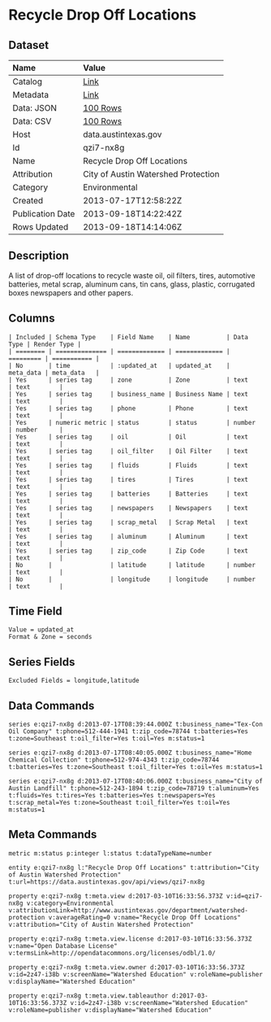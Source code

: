 # Recycle Drop Off Locations

## Dataset

| Name | Value |
| :--- | :---- |
| Catalog | [Link](https://catalog.data.gov/dataset/recycle-drop-off-locations) |
| Metadata | [Link](https://data.austintexas.gov/api/views/qzi7-nx8g) |
| Data: JSON | [100 Rows](https://data.austintexas.gov/api/views/qzi7-nx8g/rows.json?max_rows=100) |
| Data: CSV | [100 Rows](https://data.austintexas.gov/api/views/qzi7-nx8g/rows.csv?max_rows=100) |
| Host | data.austintexas.gov |
| Id | qzi7-nx8g |
| Name | Recycle Drop Off Locations |
| Attribution | City of Austin Watershed Protection |
| Category | Environmental |
| Created | 2013-07-17T12:58:22Z |
| Publication Date | 2013-09-18T14:22:42Z |
| Rows Updated | 2013-09-18T14:14:06Z |

## Description

A list of drop-off locations to recycle waste oil, oil filters, tires, automotive batteries, metal scrap, aluminum cans, tin cans, glass, plastic, corrugated boxes newspapers and other papers.

## Columns

```ls
| Included | Schema Type    | Field Name    | Name          | Data Type | Render Type |
| ======== | ============== | ============= | ============= | ========= | =========== |
| No       | time           | :updated_at   | updated_at    | meta_data | meta_data   |
| Yes      | series tag     | zone          | Zone          | text      | text        |
| Yes      | series tag     | business_name | Business Name | text      | text        |
| Yes      | series tag     | phone         | Phone         | text      | text        |
| Yes      | numeric metric | status        | status        | number    | number      |
| Yes      | series tag     | oil           | Oil           | text      | text        |
| Yes      | series tag     | oil_filter    | Oil Filter    | text      | text        |
| Yes      | series tag     | fluids        | Fluids        | text      | text        |
| Yes      | series tag     | tires         | Tires         | text      | text        |
| Yes      | series tag     | batteries     | Batteries     | text      | text        |
| Yes      | series tag     | newspapers    | Newspapers    | text      | text        |
| Yes      | series tag     | scrap_metal   | Scrap Metal   | text      | text        |
| Yes      | series tag     | aluminum      | Aluminum      | text      | text        |
| Yes      | series tag     | zip_code      | Zip Code      | text      | text        |
| No       |                | latitude      | latitude      | number    | text        |
| No       |                | longitude     | longitude     | number    | text        |
```

## Time Field

```ls
Value = updated_at
Format & Zone = seconds
```

## Series Fields

```ls
Excluded Fields = longitude,latitude
```

## Data Commands

```ls
series e:qzi7-nx8g d:2013-07-17T08:39:44.000Z t:business_name="Tex-Con Oil Company" t:phone=512-444-1941 t:zip_code=78744 t:batteries=Yes t:zone=Southeast t:oil_filter=Yes t:oil=Yes m:status=1

series e:qzi7-nx8g d:2013-07-17T08:40:05.000Z t:business_name="Home Chemical Collection" t:phone=512-974-4343 t:zip_code=78744 t:batteries=Yes t:zone=Southeast t:oil_filter=Yes t:oil=Yes m:status=1

series e:qzi7-nx8g d:2013-07-17T08:40:06.000Z t:business_name="City of Austin Landfill" t:phone=512-243-1894 t:zip_code=78719 t:aluminum=Yes t:fluids=Yes t:tires=Yes t:batteries=Yes t:newspapers=Yes t:scrap_metal=Yes t:zone=Southeast t:oil_filter=Yes t:oil=Yes m:status=1
```

## Meta Commands

```ls
metric m:status p:integer l:status t:dataTypeName=number

entity e:qzi7-nx8g l:"Recycle Drop Off Locations" t:attribution="City of Austin Watershed Protection" t:url=https://data.austintexas.gov/api/views/qzi7-nx8g

property e:qzi7-nx8g t:meta.view d:2017-03-10T16:33:56.373Z v:id=qzi7-nx8g v:category=Environmental v:attributionLink=http://www.austintexas.gov/department/watershed-protection v:averageRating=0 v:name="Recycle Drop Off Locations" v:attribution="City of Austin Watershed Protection"

property e:qzi7-nx8g t:meta.view.license d:2017-03-10T16:33:56.373Z v:name="Open Database License" v:termsLink=http://opendatacommons.org/licenses/odbl/1.0/

property e:qzi7-nx8g t:meta.view.owner d:2017-03-10T16:33:56.373Z v:id=2z47-i38b v:screenName="Watershed Education" v:roleName=publisher v:displayName="Watershed Education"

property e:qzi7-nx8g t:meta.view.tableauthor d:2017-03-10T16:33:56.373Z v:id=2z47-i38b v:screenName="Watershed Education" v:roleName=publisher v:displayName="Watershed Education"
```